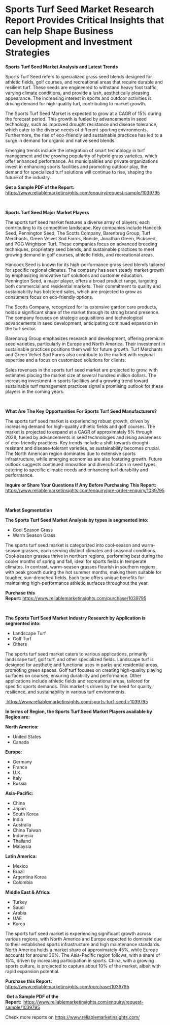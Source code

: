<p><h1>Sports Turf Seed Market Research Report Provides Critical Insights that can help Shape Business Development and Investment Strategies</h1></p><p><strong>Sports Turf Seed Market Analysis and Latest Trends</strong></p>
<p><p>Sports Turf Seed refers to specialized grass seed blends designed for athletic fields, golf courses, and recreational areas that require durable and resilient turf. These seeds are engineered to withstand heavy foot traffic, varying climate conditions, and provide a lush, aesthetically pleasing appearance. The increasing interest in sports and outdoor activities is driving demand for high-quality turf, contributing to market growth. </p><p>The Sports Turf Seed Market is expected to grow at a CAGR of 15% during the forecast period. This growth is fueled by advancements in seed technology, such as improved drought resistance and disease tolerance, which cater to the diverse needs of different sporting environments. Furthermore, the rise of eco-friendly and sustainable practices has led to a surge in demand for organic and native seed blends. </p><p>Emerging trends include the integration of smart technology in turf management and the growing popularity of hybrid grass varieties, which offer enhanced performance. As municipalities and private organizations invest in enhancing sports facilities and promoting outdoor play, the demand for specialized turf solutions will continue to rise, shaping the future of the industry.</p></p>
<p><strong>Get a Sample PDF of the Report:&nbsp;</strong> <a href="https://www.reliablemarketinsights.com/enquiry/request-sample/1039795?utm_campaign=2951&utm_medium=2&utm_source=Github&utm_content=ia&utm_term=30032025&utm_id=sports-turf-seed">https://www.reliablemarketinsights.com/enquiry/request-sample/1039795</a></p>
<p>&nbsp;</p>
<p><strong>Sports Turf Seed Major Market Players</strong></p>
<p><p>The sports turf seed market features a diverse array of players, each contributing to its competitive landscape. Key companies include Hancock Seed, Pennington Seed, The Scotts Company, Barenbrug Group, Turf Merchants, Green Velvet Sod Farms, Bonide, Jonathan Green, Pickseed, and PGG Wrightson Turf. These companies focus on advanced breeding techniques, proprietary seed blends, and sustainable practices to meet growing demand in golf courses, athletic fields, and recreational areas.</p><p>Hancock Seed is known for its high-performance grass seed blends tailored for specific regional climates. The company has seen steady market growth by emphasizing innovative turf solutions and customer education. Pennington Seed, a major player, offers a broad product range, targeting both commercial and residential markets. Their commitment to quality and sustainability has bolstered sales, which are projected to grow as consumers focus on eco-friendly options.</p><p>The Scotts Company, recognized for its extensive garden care products, holds a significant share of the market through its strong brand presence. The company focuses on strategic acquisitions and technological advancements in seed development, anticipating continued expansion in the turf sector.</p><p>Barenbrug Group emphasizes research and development, offering premium seed varieties, particularly in Europe and North America. Their investment in sustainable practices positions them well for future growth. Turf Merchants and Green Velvet Sod Farms also contribute to the market with regional expertise and a focus on customized solutions for clients.</p><p>Sales revenues in the sports turf seed market are projected to grow, with estimates placing the market size at several hundred million dollars. The increasing investment in sports facilities and a growing trend toward sustainable turf management practices signal a promising outlook for these players in the coming years.</p></p>
<p>&nbsp;</p>
<p><strong>What Are The Key Opportunities For Sports Turf Seed Manufacturers?</strong></p>
<p><p>The sports turf seed market is experiencing robust growth, driven by increasing demand for high-quality athletic fields and golf courses. The market is projected to expand at a CAGR of approximately 5% through 2028, fueled by advancements in seed technologies and rising awareness of eco-friendly practices. Key trends include a shift towards drought-resistant and disease-tolerant varieties, as sustainability becomes crucial. The North American region dominates due to extensive sports infrastructure, while emerging economies are also fostering growth. Future outlook suggests continued innovation and diversification in seed types, catering to specific climatic needs and enhancing turf durability and performance.</p></p>
<p><strong>Inquire or Share Your Questions If Any Before Purchasing This Report:</strong> <a href="https://www.reliablemarketinsights.com/enquiry/pre-order-enquiry/1039795?utm_campaign=2951&utm_medium=2&utm_source=Github&utm_content=ia&utm_term=30032025&utm_id=sports-turf-seed">https://www.reliablemarketinsights.com/enquiry/pre-order-enquiry/1039795</a></p>
<p>&nbsp;</p>
<p><strong>Market Segmentation</strong></p>
<p><strong>The Sports Turf Seed Market Analysis by types is segmented into:</strong></p>
<p><ul><li>Cool Season Grass</li><li>Warm Season Grass</li></ul></p>
<p><p>The sports turf seed market is categorized into cool-season and warm-season grasses, each serving distinct climates and seasonal conditions. Cool-season grasses thrive in northern regions, performing best during the cooler months of spring and fall, ideal for sports fields in temperate climates. In contrast, warm-season grasses flourish in southern regions, with peak growth during the hot summer months, making them suitable for tougher, sun-drenched fields. Each type offers unique benefits for maintaining high-performance athletic surfaces throughout the year.</p></p>
<p><strong>Purchase this Report:&nbsp;</strong><a href="https://www.reliablemarketinsights.com/purchase/1039795?utm_campaign=2951&utm_medium=2&utm_source=Github&utm_content=ia&utm_term=30032025&utm_id=sports-turf-seed">https://www.reliablemarketinsights.com/purchase/1039795</a></p>
<p>&nbsp;</p>
<p><strong>The Sports Turf Seed Market Industry Research by Application is segmented into:</strong></p>
<p><ul><li>Landscape Turf</li><li>Golf Turf</li><li>Others</li></ul></p>
<p><p>The sports turf seed market caters to various applications, primarily landscape turf, golf turf, and other specialized fields. Landscape turf is designed for aesthetic and functional uses in parks and residential areas, promoting green spaces. Golf turf focuses on creating high-quality playing surfaces on courses, ensuring durability and performance. Other applications include athletic fields and recreational areas, tailored for specific sports demands. This market is driven by the need for quality, resilience, and sustainability in various turf environments.</p></p>
<p><a href="https://www.reliablemarketinsights.com/sports-turf-seed-r1039795?utm_campaign=2951&utm_medium=2&utm_source=Github&utm_content=ia&utm_term=30032025&utm_id=sports-turf-seed">&nbsp;https://www.reliablemarketinsights.com/sports-turf-seed-r1039795</a></p>
<p><strong>In terms of Region, the Sports Turf Seed Market Players available by Region are:</strong></p>
<p>
    <p> <strong> North America: </strong>
        <ul>
            <li>United States</li>
            <li>Canada</li>
        </ul>
        </p> 
    <p> <strong> Europe: </strong>
        <ul>
            <li>Germany</li>
            <li>France</li>
            <li>U.K.</li>
            <li>Italy</li>
            <li>Russia</li>
        </ul>
        </p> 
    <p> <strong> Asia-Pacific: </strong>
        <ul>
            <li>China</li>
            <li>Japan</li>
            <li>South Korea</li>
            <li>India</li>
            <li>Australia</li>
            <li>China Taiwan</li>
            <li>Indonesia</li>
            <li>Thailand</li>
            <li>Malaysia</li>
        </ul>
        </p> 
    <p> <strong> Latin America: </strong>
        <ul>
            <li>Mexico</li>
            <li>Brazil</li>
            <li>Argentina Korea</li>
            <li>Colombia</li>
        </ul>
        </p> 
    <p> <strong> Middle East & Africa: </strong>
        <ul>
            <li>Turkey</li>
            <li>Saudi</li>
            <li>Arabia</li>
            <li>UAE</li>
            <li>Korea</li>
        </ul>
    </p>
    </p>
<p><p>The sports turf seed market is experiencing significant growth across various regions, with North America and Europe expected to dominate due to their established sports infrastructure and high maintenance standards. North America holds a market share of approximately 45%, while Europe accounts for around 30%. The Asia-Pacific region follows, with a share of 15%, driven by increasing participation in sports. China, with a growing sports culture, is projected to capture about 10% of the market, albeit with rapid expansion potential.</p></p>
<p><strong>Purchase this Report: </strong><a href="https://www.reliablemarketinsights.com/purchase/1039795?utm_campaign=2951&utm_medium=2&utm_source=Github&utm_content=ia&utm_term=30032025&utm_id=sports-turf-seed">https://www.reliablemarketinsights.com/purchase/1039795</a></p>
<p>&nbsp;<strong>Get a Sample PDF of the Report:&nbsp;&nbsp;</strong><a href="https://www.reliablemarketinsights.com/enquiry/request-sample/1039795?utm_campaign=2951&utm_medium=2&utm_source=Github&utm_content=ia&utm_term=30032025&utm_id=sports-turf-seed">https://www.reliablemarketinsights.com/enquiry/request-sample/1039795</a></p>
<p><strong></strong></p>
<p>Check more reports on <a href="https://www.reliablemarketinsights.com/?utm_campaign=2951&utm_medium=2&utm_source=Github&utm_content=ia&utm_term=30032025&utm_id=sports-turf-seed">https://www.reliablemarketinsights.com/</a></p>